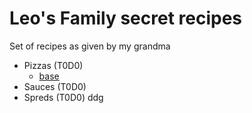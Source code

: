 # Leo's Family secret recipes

Set of recipes as given by my grandma

- Pizzas (T0D0)
  - [base](pizzas/base.md)
- Sauces (T0D0)
- Spreds (T0D0)
ddg

